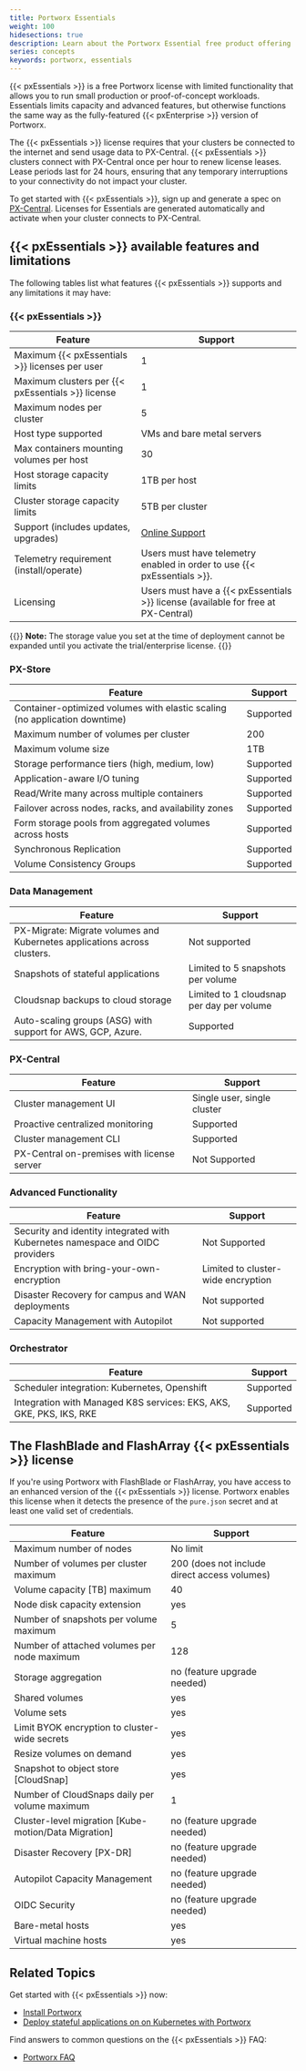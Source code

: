 ```yaml
---
title: Portworx Essentials
weight: 100
hidesections: true
description: Learn about the Portworx Essential free product offering
series: concepts
keywords: portworx, essentials
---
```


{{< pxEssentials >}} is a free Portworx license with limited functionality that allows you to run small production or proof-of-concept workloads. Essentials limits capacity and advanced features, but otherwise functions the same way as the fully-featured {{< pxEnterprise >}} version of Portworx.

The {{< pxEssentials >}} license requires that your clusters be connected to the internet and send usage data to PX-Central. {{< pxEssentials >}} clusters connect with PX-Central once per hour to renew license leases. Lease periods last for 24 hours, ensuring that any temporary interruptions to your connectivity do not impact your cluster.

To get started with {{< pxEssentials >}}, sign up and generate a spec on [PX-Central](https://central.portworx.com/). Licenses for Essentials are generated automatically and activate when your cluster connects to PX-Central.

## {{< pxEssentials >}} available features and limitations

The following tables list what features {{< pxEssentials >}} supports and any limitations it may have:

### {{< pxEssentials >}}

| **Feature** | **Support** |
|----|----|
| Maximum {{< pxEssentials >}} licenses per user  | 1 |
| Maximum clusters per {{< pxEssentials >}} license | 1 |
| Maximum nodes per cluster | 5 |
| Host type supported | VMs and bare metal servers |
| Max containers mounting volumes per host | 30 |
| Host storage capacity limits | 1TB per host |
| Cluster storage capacity limits | 5TB per cluster |
| Support (includes updates, upgrades) | [Online Support](https://forums.portworx.com) |
| Telemetry requirement (install/operate) | Users must have telemetry enabled in order to use {{< pxEssentials >}}.|
| Licensing | Users must have a {{< pxEssentials >}} license (available for free at PX-Central)|

{{<info>}}
**Note:** The storage value you set at the time of deployment cannot be expanded until you activate the trial/enterprise license.
{{</info>}}

### PX-Store

| **Feature** | **Support** |
|----|----|
| Container-optimized volumes with elastic scaling (no application downtime) | Supported |
| Maximum number of volumes per cluster | 200 |
| Maximum volume size | 1TB |
| Storage performance tiers (high, medium, low) | Supported |
| Application-aware I/O tuning | Supported |
| Read/Write many across multiple containers | Supported |
| Failover across nodes, racks, and availability zones | Supported |
| Form storage pools from aggregated volumes across hosts | Supported |
| Synchronous Replication <!-- what about async? --> | Supported |
| Volume Consistency Groups <!-- not sure what this is --> | Supported |

<!-- make columns on the left the same as from the website -->

### Data Management

| **Feature** | **Support** |
|----|----|
|PX-Migrate: Migrate volumes and Kubernetes applications across clusters. | Not supported |
| Snapshots of stateful applications | Limited to 5 snapshots per volume|
| Cloudsnap backups to cloud storage | Limited to 1 cloudsnap per day per volume |
| Auto-scaling groups (ASG) with support for AWS, GCP, Azure. | Supported |

### PX-Central

| **Feature** | **Support** |
|----|----|
| Cluster management UI | Single user, single cluster |
| Proactive centralized monitoring | Supported |
| Cluster management CLI | Supported |
| PX-Central on-premises with license server | Not Supported |

### Advanced Functionality

| **Feature** | **Support** |
|----|----|
| Security and identity integrated with Kubernetes namespace and OIDC providers | Not Supported |
| Encryption with bring-your-own-encryption | Limited to cluster-wide encryption |
| Disaster Recovery for campus and WAN deployments | Not supported |
| Capacity Management with Autopilot | Not supported |

### Orchestrator

| **Feature** | **Support** |
|----|----|
| Scheduler integration: Kubernetes, Openshift | Supported |
| Integration with Managed K8S services: EKS, AKS, GKE, PKS, IKS, RKE | Supported |

## The FlashBlade and FlashArray {{< pxEssentials >}} license

If you're using Portworx with FlashBlade or FlashArray, you have access to an enhanced version of the {{< pxEssentials >}} license. Portworx enables this license when it detects the presence of the `pure.json` secret and at least one valid set of credentials.

| **Feature** | **Support** |
|----|----|
| Maximum number of nodes | No limit |
| Number of volumes per cluster maximum | 200 (does not include direct access volumes) |
| Volume capacity [TB] maximum | 40 |
| Node disk capacity extension | yes |
| Number of snapshots per volume maximum | 5 |
| Number of attached volumes per node maximum | 128	|
| Storage aggregation | no (feature upgrade needed)	|
| Shared volumes | yes |
| Volume sets | yes	|
| Limit BYOK encryption to cluster-wide secrets	| yes |
| Resize volumes on demand | yes |
| Snapshot to object store [CloudSnap] | yes |
| Number of CloudSnaps daily per volume maximum | 1	|
| Cluster-level migration [Kube-motion/Data Migration] | no	(feature upgrade needed) |
| Disaster Recovery [PX-DR] | no (feature upgrade needed) |
| Autopilot Capacity Management	| no (feature upgrade needed) |
| OIDC Security	| no (feature upgrade needed) |
| Bare-metal hosts | yes |
| Virtual machine hosts | yes |

## Related Topics

Get started with {{< pxEssentials >}} now:

* [Install Portworx](/portworx-install-with-kubernetes/)
* [Deploy stateful applications on on Kubernetes with Portworx](/portworx-install-with-kubernetes/application-install-with-kubernetes/)

Find answers to common questions on the {{< pxEssentials >}} FAQ:

* [Portworx FAQ](https://forums.portworx.com/t/portworx-essentials-faq/346)

